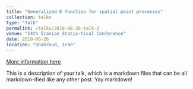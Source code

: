 ```yaml
---
title: "Generalized K function for spatial point processes"
collection: talks
type: "Talk"
permalink: /talks/2018-08-26-talk-2
venue: "14th Iranian Statis-tical Conference"
date: 2018-08-26
location: "Shahroud, Iran"
---
```


[More information here](http://example2.com)

This is a description of your talk, which is a markdown files that can be all markdown-ified like any other post. Yay markdown!
